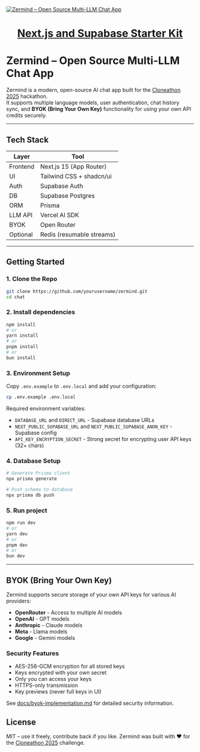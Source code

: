<a href="https://zermind.ai/">
  <img alt="Zermind – Open Source Multi-LLM Chat App" src="https://zermind.ai/opengraph-image.png">
  <h1 align="center">Next.js and Supabase Starter Kit</h1>
</a>

# Zermind – Open Source Multi-LLM Chat App

Zermind is a modern, open-source AI chat app built for the [Cloneathon 2025](https://cloneathon.t3.chat) hackathon.  
It supports multiple language models, user authentication, chat history sync, and **BYOK (Bring Your Own Key)** functionality for using your own API credits securely.

---

## Tech Stack

| Layer    | Tool                      |
| -------- | ------------------------- |
| Frontend | Next.js 15 (App Router)   |
| UI       | Tailwind CSS + shadcn/ui  |
| Auth     | Supabase Auth             |
| DB       | Supabase Postgres         |
| ORM      | Prisma                    |
| LLM API  | Vercel AI SDK             |
| BYOK     | Open Router               |
| Optional | Redis (resumable streams) |

---

## Getting Started

### 1. Clone the Repo

```bash
git clone https://github.com/yourusername/zermind.git
cd chat
```

### 2. Install dependencies

```bash
npm install
# or
yarn install
# or
pnpm install
# or
bun install

```

### 3. Environment Setup

Copy `.env.example` to `.env.local` and add your configuration:

```bash
cp .env.example .env.local
```

Required environment variables:

- `DATABASE_URL` and `DIRECT_URL` - Supabase database URLs
- `NEXT_PUBLIC_SUPABASE_URL` and `NEXT_PUBLIC_SUPABASE_ANON_KEY` - Supabase config
- `API_KEY_ENCRYPTION_SECRET` - Strong secret for encrypting user API keys (32+ chars)

### 4. Database Setup

```bash
# Generate Prisma client
npx prisma generate

# Push schema to database
npx prisma db push
```

### 5. Run project

```bash
npm run dev
# or
yarn dev
# or
pnpm dev
# or
bun dev
```

---

## BYOK (Bring Your Own Key)

Zermind supports secure storage of your own API keys for various AI providers:

- **OpenRouter** - Access to multiple AI models
- **OpenAI** - GPT models
- **Anthropic** - Claude models
- **Meta** - Llama models
- **Google** - Gemini models

### Security Features

- AES-256-GCM encryption for all stored keys
- Keys encrypted with your own secret
- Only you can access your keys
- HTTPS-only transmission
- Key previews (never full keys in UI)

See [docs/byok-implementation.md](docs/byok-implementation.md) for detailed security information.

## License

MIT – use it freely, contribute back if you like.
Zermind was built with ❤️ for the [Cloneathon 2025](https://cloneathon.t3.chat) challenge.
